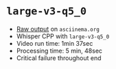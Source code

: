 # `large-v3-q5_0`

* [Raw output](https://asciinema.org/a/655865) on `asciinema.org`
* Whisper CPP with `large-v3-q5_0`
* Video run time: 1min 37sec
* Processing time: 5 min, 48sec
* Critical failure throughout end

